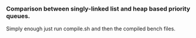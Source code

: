 ### Comparison between singly-linked list and heap based priority queues.

Simply enough just run compile.sh and then the compiled bench files.
